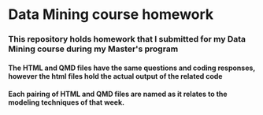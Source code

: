 # Data Mining course homework
### This repository holds homework that I submitted for my Data Mining course during my Master's program
#### The HTML and QMD files have the same questions and coding responses, however the html files hold the actual output of the related code
#### Each pairing of HTML and QMD files are named as it relates to the modeling techniques of that week.

